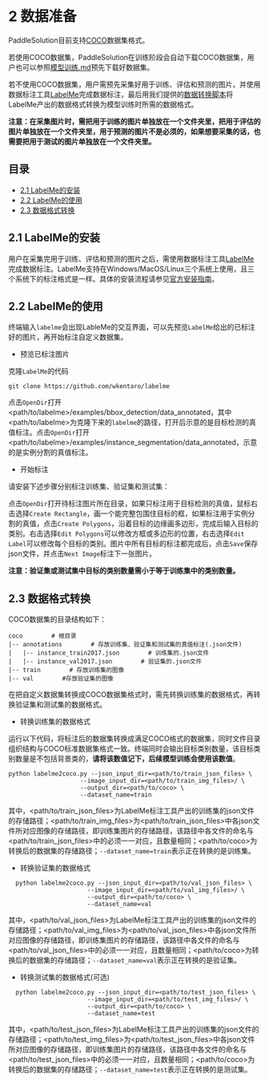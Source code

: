 # 2 数据准备

PaddleSolution目前支持[COCO](http://cocodataset.org)数据集格式。

若使用COCO数据集，PaddleSolution在训练阶段会自动下载COCO数据集，用户也可以参照[模型训练.md]()预先下载好数据集。

若不使用COCO数据集，用户需预先采集好用于训练、评估和预测的图片，并使用数据标注工具[LabelMe]((https://github.com/wkentaro/labelme))完成数据标注，最后用我们提供的[数据转换脚本]()将LabelMe产出的数据格式转换为模型训练时所需的数据格式。

**注意：在采集图片时，需把用于训练的图片单独放在一个文件夹里，把用于评估的图片单独放在一个文件夹里，用于预测的图片不是必须的，如果想要采集的话，也需要把用于测试的图片单独放在一个文件夹里。**

## 目录
* [2.1 LabelMe的安装](#21-LabelMe的安装)
* [2.2 LabelMe的使用](#22-LabelMe的使用)
* [2.3 数据格式转换](#23-数据格式转换)

## 2.1 LabelMe的安装

用户在采集完用于训练、评估和预测的图片之后，需使用数据标注工具[LabelMe](https://github.com/wkentaro/labelme)完成数据标注。LabelMe支持在Windows/MacOS/Linux三个系统上使用，且三个系统下的标注格式是一样。具体的安装流程请参见[官方安装指南](https://github.com/wkentaro/labelme)。

## 2.2 LabelMe的使用

终端输入`labelme`会出现LableMe的交互界面，可以先预览`LabelMe`给出的已标注好的图片，再开始标注自定义数据集。

* 预览已标注图片

克隆`LabelMe`的代码
```
git clone https://github.com/wkentaro/labelme
```
点击`OpenDir`打开<path/to/labelme>/examples/bbox_detection/data_annotated，其中<path/to/labelme>为克隆下来的`labelme`的路径，打开后示意的是目标检测的真值标注。点击`OpenDir`打开<path/to/labelme>/examples/instance_segmentation/data_annotated，示意的是实例分割的真值标注。

* 开始标注

请安装下述步骤分别标注训练集、验证集和测试集：

点击`OpenDir`打开待标注图片所在目录，如果只标注用于目标检测的真值，鼠标右击选择`Create Rectangle`，画一个能完整包围住目标的框，如果标注用于实例分割的真值，点击`Create Polygons`，沿着目标的边缘画多边形，完成后输入目标的类别。右击选择`Edit Polygons`可以修改方框或多边形的位置，右击选择`Edit Label`可以修改每个目标的类别。图片中所有目标的标注都完成后，点击`Save`保存json文件，并点击`Next Image`标注下一张图片。


**注意：验证集或测试集中目标的类别数量需小于等于训练集中的类别数量。**

 ## 2.3 数据格式转换
 
 COCO数据集的目录结构如下：
 ```
 coco        # 根目录 
 |-- annotations        # 存放训练集、验证集和测试集的真值标注(.json文件) 
 |   |-- instance_train2017.json        # 训练集的.json文件 
 |   |-- instance_val2017.json        # 验证集的.json文件  
 |-- train        # 存放训练集的图像 
 |-- val        #存放验证集的图像 
 ```
 
 在把自定义数据集转换成COCO数据集格式时，需先转换训练集的数据格式，再转换验证集和测试集的数据格式。
 
 * 转换训练集的数据格式
  
运行以下代码，将标注后的数据集转换成满足COCO格式的数据集，同时文件目录组织结构与COCO标准数据集格式一致。终端同时会输出目标类别数量，该目标类别数量是不包括背景类的，**请将该数值记下，后续模型训练会使用该数值**。
   
  ```
  python labelme2coco.py --json_input_dir=<path/to/train_json_files> \
                      --image_input_dir=<path/to/train_img_files>/ \
                      --output_dir=<path/to/coco> \
                      --dataset_name=train
  ```
 其中，<path/to/train_json_files>为LabelMe标注工具产出的训练集的json文件的存储路径；<path/to/train_img_files>为<path/to/train_json_files>中各json文件所对应图像的存储路径，即训练集图片的存储路径，该路径中各文件的命名与<path/to/train_json_files>中的必须一一对应，且数量相同；<path/to/coco>为转换后的数据集的存储路径；`--dataset_name=train`表示正在转换的是训练集。

* 转换验证集的数据格式

```
  python labelme2coco.py --json_input_dir=<path/to/val_json_files> \
                      --image_input_dir=<path/to/val_img_files>/ \
                      --output_dir=<path/to/coco> \
                      --dataset_name=val
  ```
 其中，<path/to/val_json_files>为LabelMe标注工具产出的训练集的json文件的存储路径；<path/to/val_img_files>为<path/to/val_json_files>中各json文件所对应图像的存储路径，即训练集图片的存储路径，该路径中各文件的命名与<path/to/val_json_files>中的必须一一对应，且数量相同；<path/to/coco>为转换后的数据集的存储路径；`--dataset_name=val`表示正在转换的是验证集。


* 转换测试集的数据格式(可选)
```
  python labelme2coco.py --json_input_dir=<path/to/test_json_files> \
                      --image_input_dir=<path/to/test_img_files>/ \
                      --output_dir=<path/to/coco> \
                      --dataset_name=test
  ```
 其中，<path/to/test_json_files>为LabelMe标注工具产出的训练集的json文件的存储路径；<path/to/test_img_files>为<path/to/test_json_files>中各json文件所对应图像的存储路径，即训练集图片的存储路径，该路径中各文件的命名与<path/to/test_json_files>中的必须一一对应，且数量相同；<path/to/coco>为转换后的数据集的存储路径；`--dataset_name=test`表示正在转换的是测试集。

